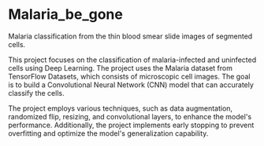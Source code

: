 # Malaria_be_gone
Malaria classification from the thin blood smear slide images of segmented cells.

This project focuses on the classification of malaria-infected and uninfected cells using Deep Learning. The project uses the Malaria dataset from TensorFlow Datasets, which consists of microscopic cell images. The goal is to build a Convolutional Neural Network (CNN) model that can accurately classify the cells.

The project employs various techniques, such as data augmentation, randomized flip, resizing, and convolutional layers, to enhance the model's performance. Additionally, the project implements early stopping to prevent overfitting and optimize the model's generalization capability.
